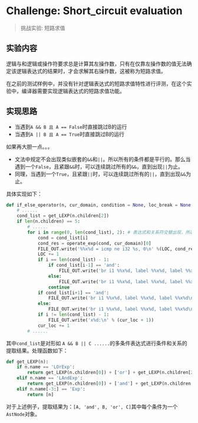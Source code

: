 # Challenge: Short_circuit evaluation

> 挑战实验: 短路求值

## 实验内容

逻辑与和逻辑或操作符要求总是计算其左操作数，只有在仅靠左操作数的值无法确定该逻辑表达式的结果时，才会求解其右操作数，这被称为短路求值。

在之前的测试样例中，并没有针对逻辑表达式的短路求值特性进行评测，在这个实验中，编译器需要实现逻辑表达式的短路求值功能。

## 实现思路

- 当遇到`A && B 且 A == False`时直接跳过B的运行
- 当遇到`A || B 且 A == True`时直接跳过B的运行

如果再大胆一点。。。

- 文法中规定不会出现类似嵌套的`&&`和`||`。所以所有的条件都是平行的。那么当遇到一个`False`，且紧跟`&&`时，可以连续跳过所有的`&&`，直到出现`||`为止。
- 同理，当遇到一个`True`，且紧跟`||`时，可以连续跳过所有的`||`，直到出现`&&`为止。

具体实现如下：
```python
def if_else_operator(n, cur_domain, condition = None, loc_break = None, loc_continue = None):
    # ......
    cond_list = get_LEXP(n.children[2])
    if len(n.children) == 5:
        # ......
        for i in range(0, len(cond_list), 2): # 表达式和关系符交替出现，所以+=2
            cond = cond_list[i]
            cond_res = operate_exp(cond, cur_domain)[0]
            FILE_OUT.write('%%x%d = icmp ne i32 %s, 0\n' %(LOC, cond_res))
            LOC += 1
            if i == len(cond_list) - 1:
                if cond_list[i-1] == 'and':
                    FILE_OUT.write('br i1 %%x%d, label %%x%d, label %%x%d\n' %(LOC - 1, loc, loc_after))
                else:
                    FILE_OUT.write('br i1 %%x%d, label %%x%d, label %%x%d\n' %(LOC - 1, loc, loc_after))
                continue
            if cond_list[i+1] == 'and':
                FILE_OUT.write('br i1 %%x%d, label %%x%d, label %%x%d\n' %(LOC - 1, cur_loc + 1, loc_after))
            else:
                FILE_OUT.write('br i1 %%x%d, label %%x%d, label %%x%d\n' %(LOC - 1, loc, cur_loc + 1))
            if i != len(cond_list) - 1:
                FILE_OUT.write('x%d:\n' % (cur_loc + 1))
            cur_loc += 1
        # ......
```
其中`cond_list`是对形如 `A && B || C ......`的多条件表达式进行条件和关系的提取结果。处理函数如下：
```python
def get_LEXP(n):
    if n.name == 'LOrExp':
        return get_LEXP(n.children[0]) + ['or'] + get_LEXP(n.children[2])
    elif n.name == 'LAndExp':
        return get_LEXP(n.children[0]) + ['and'] + get_LEXP(n.children[2])
    elif n.name[-3:] == 'Exp':
        return [n]
```
对于上述例子，提取结果为：`[A, 'and', B, 'or', C]`其中每个条件为一个`AstNode`对象。
